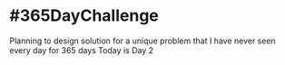 # #365DayChallenge
Planning to design solution for a unique problem that I have never seen every day for 365 days
Today is Day 2
